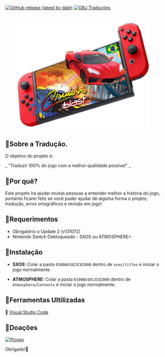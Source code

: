 [![GitHub release (latest by date)](https://img.shields.io/github/v/release/JUNIORGBJ/Cruis-n_Blast_PT-BR)](https://github.com/JUNIORGBJ/JUNIORGBJ/Cruis-n_Blast_PT-BR/releases/latest)
[![GBJ Traduções](https://img.shields.io/badge/‹Traduções%20GBJ›-c14438?style=flat&logo=Nintendo%20Switch&logoColor=white)](https://github.com/JUNIORGBJ)
<h1 align="center"><figure>
  <img src="Cruis-n_Blast.png">
</figure></h1>


## :small_blue_diamond:Sobre a Tradução.

O objetivo do projeto é:

_ "Traduzir 100% do jogo com a melhor qualidade possível" _

## :small_blue_diamond:Por quê?

Este projeto irá ajudar muitas pessoas a entender melhor a história do jogo, portanto ficarei feliz se você puder ajudar de alguma forma o projeto, tradução, erros ortográficos e revisão em jogo!

## :small_blue_diamond:Requerimentos

- Obrigatório o Update 2 (v131072)
- Nintendo Switch Debloqueado - SXOS ou ATMOSPHERE>

## :small_blue_diamond:Instalação

- **SXOS:** Colar a pasta ```0100B41013C82000``` dentro de ```sxos/titles```  e iniciar o jogo normalmente.

- **ATMOSPHERE:** Colar a pasta ```0100B41013C82000``` dentro de ```Atmosphere/Contents``` e iniciar o jogo normalmente.

## :small_blue_diamond:Ferramentas Ultilizadas

:link: [Visual Studio Code](https://code.visualstudio.com)

## :small_blue_diamond:Doações

[![Picpay](https://i.ibb.co/cYcsCnZ/hhhh.png)](https://picpay.me/gilsongbj)

Obrigado!:wave:
